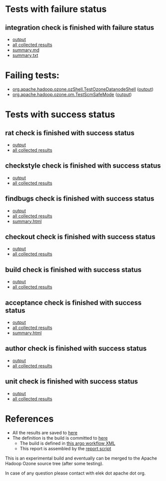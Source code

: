 # Tests with failure status

## integration check is finished with failure status

   * [output](https://raw.githubusercontent.com/elek/ozone-ci-03/master/pr/pr-hdds-2366-gl7fp/integration/output.log)
   * [all collected results](https://github.com/elek/ozone-ci-03/tree/master/pr/pr-hdds-2366-gl7fp/integration)
   * [summary.md](https://github.com/elek/ozone-ci-03/tree/master/pr/pr-hdds-2366-gl7fp/integration/summary.md)
   * [summary.txt](https://github.com/elek/ozone-ci-03/tree/master/pr/pr-hdds-2366-gl7fp/integration/summary.txt)

# Failing tests: 

 * [org.apache.hadoop.ozone.ozShell.TestOzoneDatanodeShell](hadoop-ozone/integration-test/org.apache.hadoop.ozone.ozShell.TestOzoneDatanodeShell.txt) ([output](hadoop-ozone/integration-test/org.apache.hadoop.ozone.ozShell.TestOzoneDatanodeShell-output.txt))
 * [org.apache.hadoop.ozone.om.TestScmSafeMode](hadoop-ozone/integration-test/org.apache.hadoop.ozone.om.TestScmSafeMode.txt) ([output](hadoop-ozone/integration-test/org.apache.hadoop.ozone.om.TestScmSafeMode-output.txt))


# Tests with success status

## rat check is finished with success status

   * [output](https://raw.githubusercontent.com/elek/ozone-ci-03/master/pr/pr-hdds-2366-gl7fp/rat/output.log)
   * [all collected results](https://github.com/elek/ozone-ci-03/tree/master/pr/pr-hdds-2366-gl7fp/rat)


## checkstyle check is finished with success status

   * [output](https://raw.githubusercontent.com/elek/ozone-ci-03/master/pr/pr-hdds-2366-gl7fp/checkstyle/output.log)
   * [all collected results](https://github.com/elek/ozone-ci-03/tree/master/pr/pr-hdds-2366-gl7fp/checkstyle)


## findbugs check is finished with success status

   * [output](https://raw.githubusercontent.com/elek/ozone-ci-03/master/pr/pr-hdds-2366-gl7fp/findbugs/output.log)
   * [all collected results](https://github.com/elek/ozone-ci-03/tree/master/pr/pr-hdds-2366-gl7fp/findbugs)
   * [summary.html](https://elek.github.io/ozone-ci-03/pr/pr-hdds-2366-gl7fp/findbugs/summary.html)


## checkout check is finished with success status

   * [output](https://raw.githubusercontent.com/elek/ozone-ci-03/master/pr/pr-hdds-2366-gl7fp/checkout/output.log)
   * [all collected results](https://github.com/elek/ozone-ci-03/tree/master/pr/pr-hdds-2366-gl7fp/checkout)


## build check is finished with success status

   * [output](https://raw.githubusercontent.com/elek/ozone-ci-03/master/pr/pr-hdds-2366-gl7fp/build/output.log)
   * [all collected results](https://github.com/elek/ozone-ci-03/tree/master/pr/pr-hdds-2366-gl7fp/build)


## acceptance check is finished with success status

   * [output](https://raw.githubusercontent.com/elek/ozone-ci-03/master/pr/pr-hdds-2366-gl7fp/acceptance/output.log)
   * [all collected results](https://github.com/elek/ozone-ci-03/tree/master/pr/pr-hdds-2366-gl7fp/acceptance)
   * [summary.html](https://elek.github.io/ozone-ci-03/pr/pr-hdds-2366-gl7fp/acceptance/summary.html)


## author check is finished with success status

   * [output](https://raw.githubusercontent.com/elek/ozone-ci-03/master/pr/pr-hdds-2366-gl7fp/author/output.log)
   * [all collected results](https://github.com/elek/ozone-ci-03/tree/master/pr/pr-hdds-2366-gl7fp/author)


## unit check is finished with success status

   * [output](https://raw.githubusercontent.com/elek/ozone-ci-03/master/pr/pr-hdds-2366-gl7fp/unit/output.log)
   * [all collected results](https://github.com/elek/ozone-ci-03/tree/master/pr/pr-hdds-2366-gl7fp/unit)




# References

 * All the results are saved to [here](https://github.com/elek/ozone-ci-03/tree/master/pr/pr-hdds-2366-gl7fp/)
 * The definition is the build is committed to [here](https://github.com/elek/argo-ozone)
    * The build is defined in [this argo workflow XML](https://github.com/elek/argo-ozone/blob/master/ozone-build.yaml)
    * This report is assembled by the [report script](https://github.com/elek/argo-ozone/blob/master/scripts/report.sh)

This is an experimental build and eventually can be merged to the Apache Hadoop Ozone source tree (after some testing).

In case of any question please contact with elek dot apache dot org.
